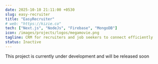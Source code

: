 ```yaml
---
date: 2025-10-10 21:11:00 +0530
slug: easy-recruiter
title: "EasyRecruiter"
# web: "https://kizie.co"
tech: ["Next.js", "NodeJs", "Firebase", "MongoDB"]
icon: /images/projects/logos/megamovie.png
tagline: CRM for recruiters and job seekers to connect efficiently
status: Inactive
---
```


This project is currently under development and will be released soon
